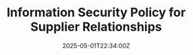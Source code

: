 ---
title: Information Security Policy for Supplier Relationships
linkTitle: Information Security Policy for Supplier Relationships
date: '2025-05-01T22:34:00Z'
weight: 1
description: No content
draft: false
ref: information-security-policy-for-supplier-relationships
---